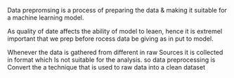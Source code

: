  Data prepromsing is a process of preparing the data & making it suitable for a machine learning model.

As quality of date affects the ability of model to leaen, hence it is extremel important that we prep before rocess data be giving as in put to model.

Whenever the data is gathered from different in raw Sources it is collected in format which Is not suitable for the analysis. so data preprocessing is Convert the a technique that is used to raw data into a clean dataset